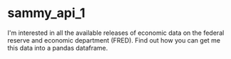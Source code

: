 # sammy_api_1
I'm interested in all the available releases of economic data on the federal reserve and economic department (FRED). Find out how you can get me this data into a pandas dataframe.
